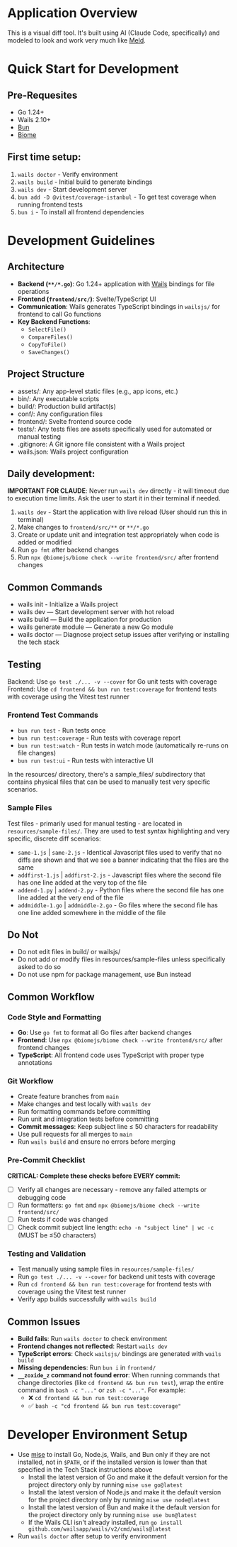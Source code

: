 # Application Overview

This is a visual diff tool. It's built using AI (Claude Code, specifically) and modeled to look and work very much like [Meld](https://meldmerge.org/).

# Quick Start for Development

## Pre-Requesites

* Go 1.24+
* Wails 2.10+
* [Bun](https://bun.sh/)
* [Biome](https://biomejs.dev/)

## First time setup:

1. `wails doctor` - Verify environment
2. `wails build` - Initial build to generate bindings
3. `wails dev` - Start development server
4. `bun add -D @vitest/coverage-istanbul` - To get test coverage when running frontend tests
5. `bun i` - To install all frontend dependencies

# Development Guidelines

## Architecture

* **Backend (`**/*.go`)**: Go 1.24+ application with [Wails](https://wails.io/)
bindings for file operations
* **Frontend (`frontend/src/`)**: Svelte/TypeScript UI
* **Communication**: Wails generates TypeScript bindings
  in `wailsjs/` for frontend to call Go functions
* **Key Backend Functions**:
  * `SelectFile()`
  * `CompareFiles()`
  * `CopyToFile()`
  * `SaveChanges()`

## Project Structure

* assets/: Any app-level static files (e.g., app icons, etc.)
* bin/: Any executable scripts
* build/: Production build artifact(s)
* conf/: Any configuration files
* frontend/: Svelte frontend source code
* tests/: Any tests files are assets specifically used for automated or manual testing
* .gitignore: A Git ignore file consistent with a Wails project
* wails.json: Wails project configuration

## Daily development:

**IMPORTANT FOR CLAUDE**: Never run `wails dev` directly - it will timeout due to execution time limits. Ask the user to start it in their terminal if needed.

1. `wails dev` - Start the application with live reload (User should run this in terminal)
2. Make changes to `frontend/src/**` or `**/*.go`
3. Create or update unit and integration test appropriately when code is added or modified
3. Run `go fmt` after backend changes
4. Run `npx @biomejs/biome check --write frontend/src/`
after frontend changes

## Common Commands

* wails init - Initialize a Wails project
* wails dev — Start development server with hot reload
* wails build — Build the application for production
* wails generate module — Generate a new Go module
* wails doctor — Diagnose project setup issues after verifying or installing the tech stack

## Testing

Backend: Use `go test ./... -v --cover` for Go unit tests with coverage
Frontend: Use `cd frontend && bun run test:coverage` for frontend tests with coverage using the Vitest test runner

### Frontend Test Commands

* `bun run test` - Run tests once
* `bun run test:coverage` - Run tests with coverage report
* `bun run test:watch` - Run tests in watch mode (automatically re-runs on file changes)
* `bun run test:ui` - Run tests with interactive UI

In the resources/ directory, there's a sample_files/ subdirectory that contains physical files that can be used to manually test very specific scenarios.

### Sample Files

Test files - primarily used for manual testing - are located in `resources/sample-files/`. They are used to test syntax highlighting and very specific, discrete diff scenarios:

* `same-1.js` | `same-2.js` - Identical Javascript files used to verify that no diffs are shown and that we see a banner indicating that the files are the same
* `addfirst-1.js` | `addfirst-2.js` - Javascript files where the second file has one line added at the very top of the file
* `addend-1.py` | `addend-2.py` - Python files where the second file has one line added at the very end of the file
* `addmiddle-1.go` | `addmiddle-2.go` - Go files where the second file has one line added somewhere in the middle of the file

## Do Not

* Do not edit files in build/ or wailsjs/
* Do not add or modify files in resources/sample-files unless specifically asked to do so
* Do not use npm for package management, use Bun instead

## Common Workflow

### Code Style and Formatting

* **Go**: Use `go fmt` to format all Go files after backend changes
* **Frontend**: Use `npx @biomejs/biome check --write frontend/src/` after frontend changes
* **TypeScript**: All frontend code uses TypeScript with proper type annotations

### Git Workflow

* Create feature branches from `main`
* Make changes and test locally with `wails dev`
* Run formatting commands before committing
* Run unit and integration tests before committing
* **Commit messages**: Keep subject line ≤ 50 characters for readability
* Use pull requests for all merges to `main`
* Run `wails build` and ensure no errors before merging

### Pre-Commit Checklist

**CRITICAL: Complete these checks before EVERY commit:**

- [ ] Verify all changes are necessary - remove any failed attempts or debugging code
- [ ] Run formatters: `go fmt` and `npx @biomejs/biome check --write frontend/src/`
- [ ] Run tests if code was changed
- [ ] Check commit subject line length: `echo -n "subject line" | wc -c` (MUST be ≤50 characters)

### Testing and Validation

* Test manually using sample files in `resources/sample-files/`
* Run `go test ./... -v --cover` for backend unit tests with coverage
* Run `cd frontend && bun run test:coverage` for frontend tests with coverage using the Vitest test runner
* Verify app builds successfully with `wails build`

## Common Issues

* **Build fails**: Run `wails doctor` to check environment
* **Frontend changes not reflected**: Restart `wails dev`
* **TypeScript errors**: Check `wailsjs/` bindings are generated with `wails build`
* **Missing dependencies**: Run `bun i` in `frontend/`
* **`__zoxide_z` command not found error**: When running commands that change directories (like `cd frontend && bun run test`), wrap the entire command in `bash -c "..."` or `zsh -c "..."`. For example:
  * ❌ `cd frontend && bun run test:coverage`
  * ✅ `bash -c "cd frontend && bun run test:coverage"`

# Developer Environment Setup

* Use [mise](https://mise.jdx.dev/getting-started.html) to install Go, Node.js, Wails, and Bun only if they are not installed, not in `$PATH`, or if the installed version is lower than that specified in the Tech Stack instructions above
  * Install the latest version of Go and make it the default version for the project directory only by running `mise use go@latest`
  * Install the latest version of Node.js and make it the default version for the project directory only by running `mise use node@latest`
  * Install the latest version of Bun and make it the default version for the project directory only by running `mise use bun@latest`
  * If the Wails CLI isn't already installed, run `go install github.com/wailsapp/wails/v2/cmd/wails@latest`
* Run `wails doctor` after setup to verify environment
